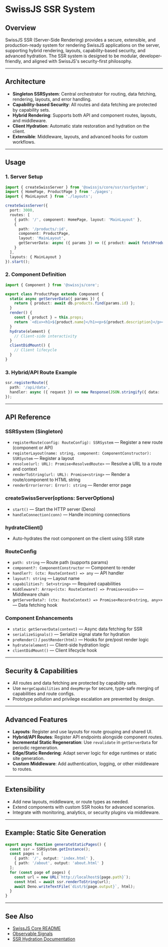 <!--
Copyright (c) 2024 Themba Mzumara
This file is part of SwissJS Framework. All rights reserved.
Licensed under the MIT License. See LICENSE in the project root for license information.
-->

# SwissJS SSR System

## Overview

SwissJS SSR (Server-Side Rendering) provides a secure, extensible, and production-ready system for rendering SwissJS applications on the server, supporting hybrid rendering, layouts, capability-based security, and advanced hydration. The SSR system is designed to be modular, developer-friendly, and aligned with SwissJS's security-first philosophy.

---

## Architecture

- **Singleton SSRSystem**: Central orchestrator for routing, data fetching, rendering, layouts, and error handling.
- **Capability-based Security**: All routes and data fetching are protected by capability sets.
- **Hybrid Rendering**: Supports both API and component routes, layouts, and middleware.
- **Client Hydration**: Automatic state restoration and hydration on the client.
- **Extensible**: Middleware, layouts, and advanced hooks for custom workflows.

---

## Usage

### 1. Server Setup
```typescript
import { createSwissServer } from '@swissjs/core/ssr/ssrSystem';
import { HomePage, ProductPage } from './pages';
import { MainLayout } from './layouts';

createSwissServer({
  port: 3000,
  routes: [
    { path: '/', component: HomePage, layout: 'MainLayout' },
    {
      path: '/products/:id',
      component: ProductPage,
      layout: 'MainLayout',
      getServerData: async ({ params }) => ({ product: await fetchProduct(params.id) })
    }
  ],
  layouts: { MainLayout }
}).start();
```

### 2. Component Definition
```typescript
import { Component } from '@swissjs/core';

export class ProductPage extends Component {
  static async getServerData({ params }) {
    return { product: await db.products.find(params.id) };
  }
  render() {
    const { product } = this.props;
    return `<div><h1>${product.name}</h1><p>${product.description}</p></div>`;
  }
  hydrate(element) {
    // Client-side interactivity
  }
  clientDidMount() {
    // Client lifecycle
  }
}
```

### 3. Hybrid/API Route Example
```typescript
ssr.registerRoute({
  path: '/api/data',
  handler: async ({ request }) => new Response(JSON.stringify({ data: 'API response' }), { headers: { 'Content-Type': 'application/json' } })
});
```

---

## API Reference

### SSRSystem (Singleton)
- `registerRoute(config: RouteConfig): SSRSystem` — Register a new route (component or API)
- `registerLayout(name: string, component: ComponentConstructor): SSRSystem` — Register a layout
- `resolve(url: URL): Promise<ResolvedRoute>` — Resolve a URL to a route and context
- `renderToString(url: URL): Promise<string>` — Render a route/component to HTML string
- `renderError(error: Error): string` — Render error page

### createSwissServer(options: ServerOptions)
- `start()` — Start the HTTP server (Deno)
- `handleConnection(conn)` — Handle incoming connections

### hydrateClient()
- Auto-hydrates the root component on the client using SSR state

### RouteConfig
- `path: string` — Route path (supports params)
- `component?: ComponentConstructor` — Component to render
- `handler?: (ctx: RouteContext) => any` — API handler
- `layout?: string` — Layout name
- `capabilities?: Set<string>` — Required capabilities
- `middleware?: Array<(ctx: RouteContext) => Promise<void>>` — Middleware chain
- `getServerData?: (ctx: RouteContext) => Promise<Record<string, any>>` — Data fetching hook

### Component Enhancements
- `static getServerData(context)` — Async data fetching for SSR
- `serializeSignals()` — Serialize signal state for hydration
- `preRender()` / `postRender(html)` — Hooks for pre/post render logic
- `hydrate(element)` — Client-side hydration logic
- `clientDidMount()` — Client lifecycle hook

---

## Security & Capabilities
- All routes and data fetching are protected by capability sets.
- Use `mergeCapabilities` and `deepMerge` for secure, type-safe merging of capabilities and route configs.
- Prototype pollution and privilege escalation are prevented by design.

---

## Advanced Features
- **Layouts**: Register and use layouts for route grouping and shared UI.
- **Hybrid/API Routes**: Register API endpoints alongside component routes.
- **Incremental Static Regeneration**: Use `revalidate` in `getServerData` for periodic regeneration.
- **Edge/Static Rendering**: Adapt server logic for edge runtimes or static site generation.
- **Custom Middleware**: Add authentication, logging, or other middleware to routes.

---

## Extensibility
- Add new layouts, middleware, or route types as needed.
- Extend components with custom SSR hooks for advanced scenarios.
- Integrate with monitoring, analytics, or security plugins via middleware.

---

## Example: Static Site Generation
```typescript
export async function generateStaticPages() {
  const ssr = SSRSystem.getInstance();
  const pages = [
    { path: '/', output: 'index.html' },
    { path: '/about', output: 'about.html' }
  ];
  for (const page of pages) {
    const url = new URL(`http://localhost${page.path}`);
    const html = await ssr.renderToString(url);
    await Deno.writeTextFile(`dist/${page.output}`, html);
  }
}
```

---

## See Also
- [SwissJS Core README](./README.md)
- [Observable Signals](./observable-signals.md)
- [SSR Hydration Documentation](./SSR_Hydration_Documentation.md) 